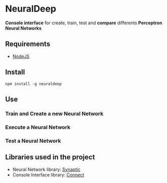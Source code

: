 # NeuralDeep

**Console interface** for create, train, test and **compare** differents **Perceptron Neural Networks**

## Requirements

* [NodeJS](https://nodejs.org/es)

## Install

```npm install -g neuraldeep```

## Use

### Train and Create a new Neural Network

### Execute a Neural Network

### Test a Neural Network

## Libraries used in the project

* Neural Network library: [Synaptic](https://github.com/cazala/synaptic)
* Console Interface library: [Connect](https://github.com/senchalabs/connect)
